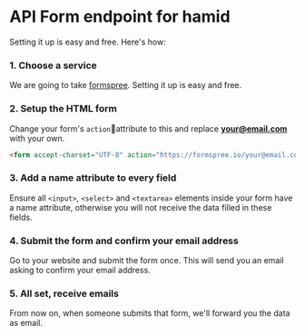 # API Form endpoint for hamid

Setting it up is easy and free. Here's how:

### 1. Choose a service

We are going to take [formspree](https://formspree.io/). Setting it up is easy and free.

### 2. Setup the HTML form

Change your form's `action`attribute to this and replace **your@email.com** with your own.

```html
<form accept-charset="UTF-8" action="https://formspree.io/your@email.com" method="POST">
```

### 3. Add a name attribute to every field

Ensure all `<input>`, `<select>` and `<textarea>` elements inside your form have a name attribute, otherwise you will not receive the data filled in these fields.

### 4. Submit the form and confirm your email address

Go to your website and submit the form once. This will send you an email asking to confirm your email address.

### 5. All set, receive emails

From now on, when someone submits that form, we'll forward you the data as email.

